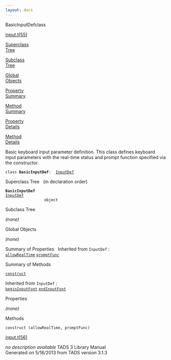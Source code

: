 ```yaml
---
layout: docs
---
```

<span class="title">BasicInputDef</span><span class="type">class</span>

[input.t](../file/input.t.html)\[[55](../source/input.t.html#55)\]

[Superclass  
Tree](#_SuperClassTree_)

[Subclass  
Tree](#_SubClassTree_)

[Global  
Objects](#_ObjectSummary_)

[Property  
Summary](#_PropSummary_)

[Method  
Summary](#_MethodSummary_)

[Property  
Details](#_Properties_)

[Method  
Details](#_Methods_)



Basic keyboard input parameter definition. This class defines keyboard
input parameters with the real-time status and prompt function specified
via the constructor.

`class `**`BasicInputDef`**` :   `[`InputDef`](../object/InputDef.html)



<span id="_SuperClassTree_"></span>



<span class="hdln">Superclass Tree</span>   (in declaration order)



**`BasicInputDef`**  
[`InputDef`](../object/InputDef.html)  
`                 object`  
<span id="_SubClassTree_"></span>



<span class="hdln">Subclass Tree</span>  



*(none)* <span id="_ObjectSummary_"></span>



<span class="hdln">Global Objects</span>  



*(none)* <span id="_PropSummary_"></span>



<span class="hdln">Summary of Properties</span>  
Inherited from `InputDef` :  
[`allowRealTime`](../object/InputDef.html#allowRealTime) [`promptFunc`](../object/InputDef.html#promptFunc)

<span id="_MethodSummary_"></span>



<span class="hdln">Summary of Methods</span>  



[`construct`](#construct)

Inherited from `InputDef` :  
[`beginInputFont`](../object/InputDef.html#beginInputFont) [`endInputFont`](../object/InputDef.html#endInputFont)

<span id="_Properties_"></span>



<span class="hdln">Properties</span>  



*(none)* <span id="_Methods_"></span>



<span class="hdln">Methods</span>  



<span id="construct"></span>

`construct (allowRealTime, promptFunc)`

[input.t](../file/input.t.html)\[[56](../source/input.t.html#56)\]



*no description available*
TADS 3 Library Manual  
Generated on 5/16/2013 from TADS version 3.1.3



